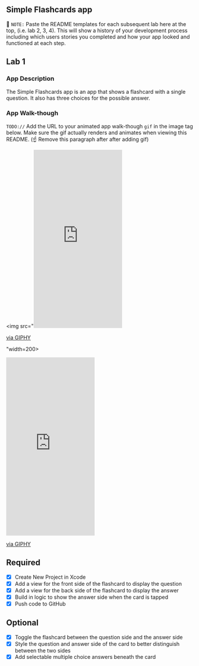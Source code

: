 ## Simple Flashcards app

📝 `NOTE:` Paste the README templates for each subsequent lab here at the top, (i.e. lab 2, 3, 4). This will show a history of your development process including which users stories you completed and how your app looked and functioned at each step.

## Lab 1

### App Description
The Simple Flashcards app is an app that shows a flashcard with a single question. It also has three choices for the possible answer.

### App Walk-though
`TODO://` Add the URL to your animated app walk-though `gif` in the image tag below. Make sure the gif actually renders and animates when viewing this README. (☝️ Remove this paragraph after after adding gif)

<img src="<iframe src="https://giphy.com/embed/QaeBiJ97bGGMzRBeWh" width="238" height="480" frameBorder="0" class="giphy-embed" allowFullScreen></iframe><p><a href="https://giphy.com/gifs/QaeBiJ97bGGMzRBeWh">via GIPHY</a></p>"width=200><br>
<iframe src="https://giphy.com/embed/QaeBiJ97bGGMzRBeWh" width="238" height="480" frameBorder="0" class="giphy-embed" allowFullScreen></iframe><p><a href="https://giphy.com/gifs/QaeBiJ97bGGMzRBeWh">via GIPHY</a></p>


## Required
- [x] Create New Project in Xcode
- [x] Add a view for the front side of the flashcard to display the question
- [x] Add a view for the back side of the flashcard to display the answer
- [x] Build in logic to show the answer side when the card is tapped
- [x] Push code to GitHub
## Optional
- [x] Toggle the flashcard between the question side and the answer side
- [x] Style the question and answer side of the card to better distinguish between the two sides
- [x] Add selectable multiple choice answers beneath the card
